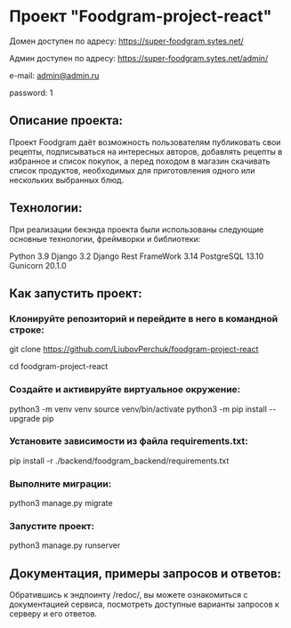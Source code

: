 # Проект "Foodgram-project-react"

Домен доступен по адресу: https://super-foodgram.sytes.net/

Админ доступен по адресу: https://super-foodgram.sytes.net/admin/

e-mail: admin@admin.ru

password: 1

## Описание проекта:

Проект Foodgram даёт возможность пользователям публиковать свои рецепты, подписываться на интересных авторов, добавлять рецепты в избранное и список покупок, а перед походом в магазин скачивать список продуктов, необходимых для приготовления одного или нескольких выбранных блюд.

## Технологии:

При реализации бекэнда проекта были использованы следующие основные технологии, фреймворки и библиотеки:

Python 3.9
Django 3.2
Django Rest FrameWork 3.14
PostgreSQL 13.10
Gunicorn 20.1.0

## Как запустить проект:

### Клонируйте репозиторий и перейдите в него в командной строке:

git clone https://github.com/LiubovPerchuk/foodgram-project-react

cd foodgram-project-react

### Cоздайте и активируйте виртуальное окружение:

python3 -m venv venv
source venv/bin/activate
python3 -m pip install --upgrade pip

### Установите зависимости из файла requirements.txt:

pip install -r ./backend/foodgram_backend/requirements.txt

### Выполните миграции:

python3 manage.py migrate

### Запустите проект:

python3 manage.py runserver

## Документация, примеры запросов и ответов:

Обратившись к эндпоинту /redoc/, вы можете ознакомиться с документацией сервиса, посмотреть доступные варианты запросов к серверу и его ответов.